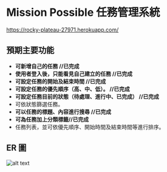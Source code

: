 # Mission Possible 任務管理系統 
https://rocky-plateau-27971.herokuapp.com/

## 預期主要功能
- **可新增自己的任務 //已完成**
- **使用者登入後，只能看見自己建立的任務 //已完成**
- **可設定任務的開始及結束時間 //已完成**
- **可設定任務的優先順序（高、中、低）。 //已完成**
- **可設定任務目前的狀態（待處理、進行中、已完成） //已完成**
- 可依狀態篩選任務。
- **可以任務的標題、內容進行搜尋 //已完成**
- **可為任務加上分類標籤//已完成**
- 任務列表，並可依優先順序、開始時間及結束時間等進行排序。

## ER 圖

![alt text](https://i.imgur.com/FfVpwxM.png)

